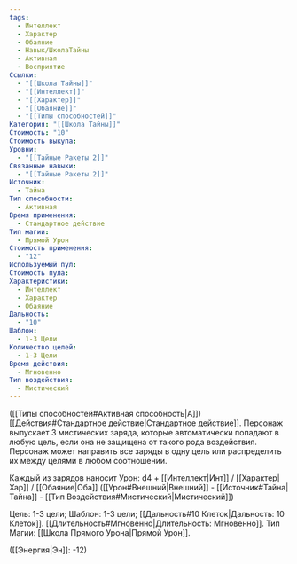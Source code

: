 ```yaml
---
tags:
  - Интеллект
  - Характер
  - Обаяние
  - Навык/ШколаТайны
  - Активная
  - Восприятие
Ссылки:
  - "[[Школа Тайны]]"
  - "[[Интеллект]]"
  - "[[Характер]]"
  - "[[Обаяние]]"
  - "[[Типы способностей]]"
Категория: "[[Школа Тайны]]"
Стоимость: "10"
Стоимость выкупа: 
Уровни:
  - "[[Тайные Ракеты 2]]"
Связанные навыки:
  - "[[Тайные Ракеты 2]]"
Источник:
  - Тайна
Тип способности:
  - Активная
Время применения:
  - Стандартное действие
Тип магии:
  - Прямой Урон
Стоимость применения:
  - "12"
Используемый пул: 
Стоимость пула: 
Характеристики:
  - Интеллект
  - Характер
  - Обаяние
Дальность:
  - "10"
Шаблон:
  - 1-3 Цели
Количество целей:
  - 1-3 Цели
Время действия:
  - Мгновенно
Тип воздействия:
  - Мистический
---
```

([[Типы способностей#Активная способность|А]]) [[Действия#Стандартное действие|Стандартное действие]]. Персонаж выпускает 3 мистических заряда, которые автоматически попадают в любую цель, если она не защищена от такого рода воздействия. Персонаж может направить все заряды в одну цель или распределить их между целями в любом соотношении. 

Каждый из зарядов наносит Урон: d4 + [[Интеллект|Инт]] / [[Характер|Хар]] / [[Обаяние|Оба]] ([[Урон#Внешний|Внешний]] - [[Источник#Тайна|Тайна]] - [[Тип Воздействия#Мистический|Мистический]]) 

Цель: 1-3 цели; Шаблон: 1-3 цели; [[Дальность#10 Клеток|Дальность: 10 Клеток]]. [[Длительность#Мгновенно|Длительность: Мгновенно]]. Тип Магии: [[Школа Прямого Урона|Прямой Урон]].

([[Энергия|Эн]]: -12)